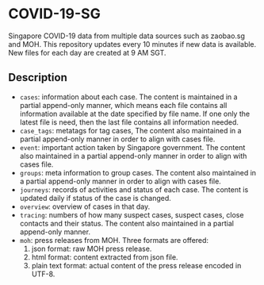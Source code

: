 # COVID-19-SG

Singapore COVID-19 data from multiple data sources such as zaobao.sg and MOH. This repository updates every 10 minutes if new data is available. New files for each day are created at 9 AM SGT.


## Description

- `cases`: information about each case. The content is maintained in a partial append-only manner, which means each file contains all information available at the date specified by file name. If one only the latest file is need, then the last file contains all information needed.
- `case_tags`: metatags for tag cases, The content also maintained in a partial append-only manner in order to align with cases file.
- `event`: important action taken by Singapore government. The content also maintained in a partial append-only manner in order to align with cases file.
- `groups`: meta information to group cases. The content also maintained in a partial append-only manner in order to align with cases file.
- `journeys`: records of activities and status of each case. The content is updated daily if status of the case is changed.
- `overview`: overview of cases in that day.
- `tracing`: numbers of how many suspect cases, suspect cases, close contacts and their status. The content also maintained in a partial append-only manner.
- `moh`: press releases from MOH. Three formats are offered:
  1. json format: raw MOH press release.
  2. html format: content extracted from json file.
  3. plain text format: actual content of the press release encoded in UTF-8.


